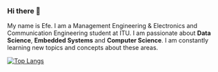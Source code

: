 ### Hi there 👋

My name is Efe. I am a Management Engineering & Electronics and Communication Engineering student at ITU. I am passionate about **Data Science**, **Embedded Systems** and **Computer Science**. I am constantly learning new topics and concepts about these areas.

[![Top Langs](https://github-readme-stats.vercel.app/api/top-langs/?username=efemuratucarli&langs_count=7&layout=compact)](https://github.com/anuraghazra/github-readme-stats)
